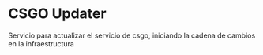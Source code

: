 # CSGO Updater
Servicio para actualizar el servicio de csgo, iniciando la cadena de cambios en la infraestructura